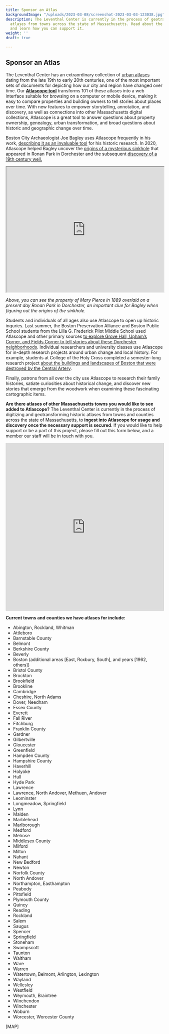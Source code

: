```yaml
---
title: Sponsor an Atlas
backgroundImage: "/uploads/2023-03-08/screenshot-2023-03-03-123038.jpg"
description: The Leventhal Center is currently in the process of geotransforming historic
  atlases from towns across the state of Massachusetts. Read about the project here
  and learn how you can support it.
weight: ''
draft: true

---
```

## Sponsor an Atlas

The Leventhal Center has an extraordinary collection of [urban atlases](https://collections.leventhalmap.org/search?utf8=%E2%9C%93&f%5Bcollection_name_ssim%5D%5B%5D=Urban+Maps+%28Collection+of+Distinction%29&f%5Bsubject_facet_ssim%5D%5B%5D=Boston+%28Mass.%29--Maps&search_field=dummy_range&range%5Bdate_facet_yearly_itim%5D%5Bbegin%5D=1860&range%5Bdate_facet_yearly_itim%5D%5Bend%5D=1950&commit=Apply) dating from the late 19th to early 20th centuries, one of the most important sets of documents for depicting how our city and region have changed over time. Our [**Atlascope tool**](https://atlascope.leventhalmap.org/) transforms 101 of these atlases into a web interface suitable for browsing on a computer or mobile device, making it easy to compare properties and building owners to tell stories about places over time. With new features to empower storytelling, annotation, and discovery, as well as connections into other Massachusetts digital collections, Atlascope is a great tool to answer questions about property ownership, genealogy, urban transformation, and broad questions about historic and geographic change over time.

Boston City Archaeologist Joe Bagley uses Atlascope frequently in his work, [describing it as an invaluable tool](https://www.leventhalmap.org/articles/archaeology-and-atlascope/) for his historic research. In 2020, Atlascope helped Bagley uncover the [origins of a mysterious sinkhole](https://www.boston.gov/news/update-ronan-park-well) that appeared in Ronan Park in Dorchester and the subsequent [discovery of a 19th century well.](https://www.wcvb.com/article/archaeologists-discover-forgotten-well-inside-sinkhole-in-dorchesters-ronan-park/34931536#)

<iframe src="https://atlascope.org/#/view:share$mode:glass$center:-71.06153,42.30355$zoom:18.71$base:massgis-2021-orthos$overlay:ark:/76611/al8c3c271" width="100%" height="400"></iframe>

_Above, you can see the property of Mary Pierce in 1889 overlaid on a present day Ronan Park in Dorchester, an important clue for Bagley when figuring out the origins of the sinkhole._

Students and individuals of all ages also use Atlascope to open up historic inquries. Last summer, the Boston Preservation Alliance and Boston Public School students from the Lilla G. Frederick Pilot Middle School used Atlascope and other primary sources [to explore Grove Hall, Upham’s Corner, and Fields Corner to tell stories about these Dorchester neighborhoods](https://www.youtube.com/watch?v=Ak0nDQpNOe0). Individual researchers and university classes use Atlascope for in-depth research projects around urban change and local history. For example, students at College of the Holy Cross completed a semester-long research project [about the buildings and landscapes of Boston that were destroyed by the Central Artery](https://www.leventhalmap.org/articles/before-displacement-part-two/).

Finally, patrons from all over the city use Atlascope to research their family histories, satiate curiosities about historical change, and discover new stories that emerge from the woodwork when examining these fascinating cartographic items.

**Are there atlases of other Massachusetts towns you would like to see added to Atlascope?** The Leventhal Center is currently in the process of digitizing and geotransforming historic atlases from towns and counties across the state of Massachusetts, to **ingest into Atlascope for usage and discovery once the necessary support is secured**. If you would like to help support or be a part of this project, please fill out this form below, and a member our staff will be in touch with you.

<iframe class="airtable-embed" src="https://airtable.com/embed/shrXIWRMPwhqdsSin?backgroundColor=green" frameborder="0" onmousewheel="" width="100%" height="533" style="background: transparent; border: 1px solid #ccc;"></iframe>

**Current towns and counties we have atlases for include:**

* Abington, Rockland, Whitman
* Attleboro
* Barnstable County
* Belmont
* Berkshire County
* Beverly
* Boston (additional areas \[East, Roxbury, South\], and years \[1962, others\])
* Bristol County
* Brockton
* Brookfield
* Brookline
* Cambridge
* Cheshire, North Adams
* Dover, Needham
* Essex County
* Everett
* Fall River
* Fitchburg
* Franklin County
* Gardner
* Gilbertville
* Gloucester
* Greenfield
* Hampden County
* Hampshire County
* Haverhill
* Holyoke
* Hull
* Hyde Park
* Lawrence
* Lawrence, North Andover, Methuen, Andover
* Leominster
* Longmeadow, Springfield
* Lynn
* Malden
* Marblehead
* Marlborough
* Medford
* Melrose
* Middlesex County
* Milford
* Milton
* Nahant
* New Bedford
* Newton
* Norfolk County
* North Andover
* Northampton, Easthampton
* Peabody
* Pittsfield
* Plymouth County
* Quincy
* Reading
* Rockland
* Salem
* Saugus
* Spencer
* Springfield
* Stoneham
* Swampscott
* Taunton
* Waltham
* Ware
* Warren
* Watertown, Belmont, Arlington, Lexington
* Wayland
* Wellesley
* Westfield
* Weymouth, Braintree
* Winchendon
* Winchester
* Woburn
* Worcester, Worcester County

\[MAP\]